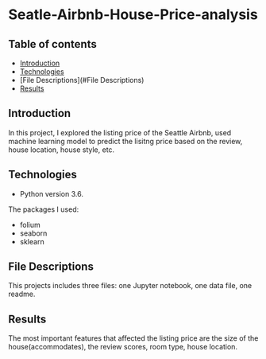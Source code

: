 # Seatle-Airbnb-House-Price-analysis

## Table of contents
* [Introduction](#Introduction)
* [Technologies](#Technologies)
* [File Descriptions](#File Descriptions)
* [Results](#Results)

## Introduction
In this project, I explored the listing price of the Seattle Airbnb, used machine learning model to predict the lisitng price based on the review, house location, house style, etc. 

## Technologies
* Python version 3.6.

The packages I used:
* folium
* seaborn
* sklearn

	
## File Descriptions

This projects includes three files: one Jupyter notebook, one data file, one readme. 
 
## Results
 
The most important features that affected the listing price are the size of the house(accommodates), the review scores, room type, house location. 
